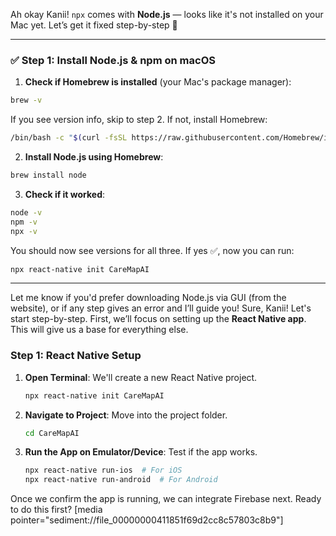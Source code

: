 Ah okay Kanii! `npx` comes with **Node.js** — looks like it's not installed on your Mac yet. Let’s get it fixed step-by-step 🔧

---

### ✅ Step 1: Install Node.js & npm on macOS

1. **Check if Homebrew is installed** (your Mac's package manager):
```bash
brew -v
```

If you see version info, skip to step 2. If not, install Homebrew:
```bash
/bin/bash -c "$(curl -fsSL https://raw.githubusercontent.com/Homebrew/install/HEAD/install.sh)"
```

2. **Install Node.js using Homebrew**:
```bash
brew install node
```

3. **Check if it worked**:
```bash
node -v
npm -v
npx -v
```

You should now see versions for all three. If yes ✅, now you can run:
```bash
npx react-native init CareMapAI
```

---

Let me know if you'd prefer downloading Node.js via GUI (from the website), or if any step gives an error and I’ll guide you!
Sure, Kanii! Let's start step-by-step. First, we’ll focus on setting up the **React Native app**. This will give us a base for everything else.

### **Step 1: React Native Setup**

1. **Open Terminal**: We'll create a new React Native project.
   ```bash
   npx react-native init CareMapAI
   ```

2. **Navigate to Project**: Move into the project folder.
   ```bash
   cd CareMapAI
   ```

3. **Run the App on Emulator/Device**: Test if the app works.
   ```bash
   npx react-native run-ios  # For iOS
   npx react-native run-android  # For Android
   ```

Once we confirm the app is running, we can integrate Firebase next. Ready to do this first?
[media pointer="sediment://file_00000000411851f69d2cc8c57803c8b9"]
